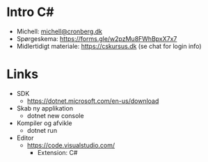 # Intro C#

- Michell: michell@cronberg.dk
- Spørgeskema: https://forms.gle/w2pzMu8FWhBpxX7x7
- Midlertidigt materiale: https://cskursus.dk (se chat for login info)

# Links

- SDK
  - https://dotnet.microsoft.com/en-us/download
- Skab ny applikation
  - dotnet new console
- Kompiler og afvikle
  - dotnet run
- Editor
  - https://code.visualstudio.com/
    - Extension: C#
